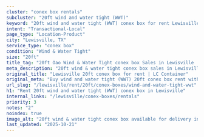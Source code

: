 ```yaml
---
cluster: "conex box rentals"
subcluster: "20ft wind and water tight (WWT)"
keyword: "20ft wind and water tight (WWT) conex box for rent Lewisville, TX"
intent: "Transactional-Local"
page_type: "Location-Product"
city: "Lewisville, TX"
service_type: "conex box"
condition: "Wind & Water Tight"
size: "20ft"
title_tag: "20ft Oao Wind & Water Tight conex box Sales in Lewisville | LC Container"
meta_description: "20ft wind & water tight conex box sales in Lewisville. Fast delivery, competitive pricing. Serving conex boxes area. Quote ID: W7Z. Call (214) 524-4168 for your free quote today."
original_title: "Lewisville 20ft conex box for rent | LC Container"
original_meta: "Buy wind and water tight (WWT) 20ft conex box rent with local delivery in Lewisville, TX. LC Container — local Since 2003. Request a fast quote today."
url_slug: "/lewisville/rent/20ft/conex-boxes/wind-and-water-tight-wwt"
h1: "Rent 20ft wind and water tight (WWT) conex box in Lewisville"
internal_links: "/lewisville/conex-boxes/rentals"
priority: 3
notes: "2"
noindex: true
image_alt: "20ft wind & water tight conex box available for delivery in Lewisville"
last_updated: "2025-10-21"
---
```


<!-- TODO: Add unique city/inventory copy, images, and internal links here. -->
